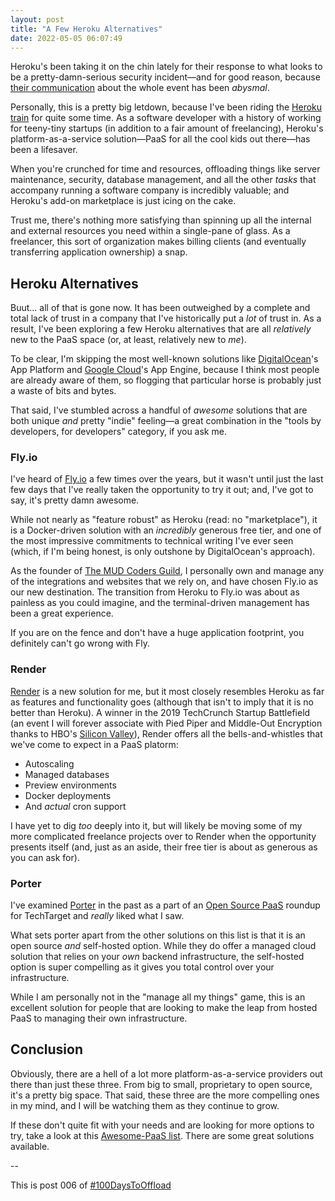 ```yaml
---
layout: post
title: "A Few Heroku Alternatives"
date: 2022-05-05 06:07:49
---
```


Heroku's been taking it on the chin lately for their response to what looks to be a pretty-damn-serious security incident—and for good reason, because [their communication](https://www.theregister.com/2022/05/04/heroku_security_communication_dubbed_complete/) about the whole event has been _abysmal_.

Personally, this is a pretty big letdown, because I've been riding the [Heroku train](/2016/06/28/cloudflare-laravel-heroku.html) for quite some time. As a software developer with a history of working for teeny-tiny startups (in addition to a fair amount of freelancing), Heroku's platform-as-a-service solution—PaaS for all the cool kids out there—has been a lifesaver.

When you're crunched for time and resources, offloading things like server maintenance, security, database management, and all the other _tasks_ that accompany running a software company is incredibly valuable; and Heroku's add-on marketplace is just icing on the cake.

Trust me, there's nothing more satisfying than spinning up all the internal and external resources you need within a single-pane of glass. As a freelancer, this sort of organization makes billing clients (and eventually transferring application ownership) a snap.

## Heroku Alternatives

Buut... all of that is gone now. It has been outweighed by a complete and total lack of trust in a company that I've historically put a _lot_ of trust in. As a result, I've been exploring a few Heroku alternatives that are all _relatively_ new to the PaaS space (or, at least, relatively new to _me_).

To be clear, I'm skipping the most well-known solutions like [DigitalOcean](https://m.do.co/c/a8eb87aea1f2)'s App Platform and [Google Cloud](https://cloud.google.com/)'s App Engine, because I think most people are already aware of them, so flogging that particular horse is probably just a waste of bits and bytes.

That said, I've stumbled across a handful of _awesome_ solutions that are both unique _and_ pretty "indie" feeling—a great combination in the "tools by developers, for developers" category, if you ask me.

### Fly.io

I've heard of [Fly.io](https://fly.io/) a few times over the years, but it wasn't until just the last few days that I've really taken the opportunity to try it out; and, I've got to say, it's pretty damn awesome.

While not nearly as "feature robust" as Heroku (read: no "marketplace"), it is a Docker-driven solution with an _incredibly_ generous free tier, and one of the most impressive commitments to technical writing I've ever seen (which, if I'm being honest, is only outshone by DigitalOcean's approach).

As the founder of [The MUD Coders Guild](https://mudcoders.com/), I personally own and manage any of the integrations and websites that we rely on, and have chosen Fly.io as our new destination. The transition from Heroku to Fly.io was about as painless as you could imagine, and the terminal-driven management has been a great experience.

If you are on the fence and don't have a huge application footprint, you definitely can't go wrong with Fly.

### Render

[Render](https://render.com/) is a new solution for me, but it most closely resembles Heroku as far as features and functionality goes (although that isn't to imply that it is no better than Heroku). A winner in the 2019 TechCrunch Startup Battlefield (an event I will forever associate with Pied Piper and Middle-Out Encryption thanks to HBO's [Silicon Valley](https://yewtu.be/watch?v=7G5Mf6Zqe0E)), Render offers all the bells-and-whistles that we've come to expect in a PaaS platorm:

- Autoscaling
- Managed databases
- Preview environments
- Docker deployments
- And _actual_ cron support

I have yet to dig _too_ deeply into it, but will likely be moving some of my more complicated freelance projects over to Render when the opportunity presents itself (and, just as an aside, their free tier is about as generous as you can ask for).

### Porter

I've examined [Porter](https://www.getporter.dev/) in the past as a part of an [Open Source PaaS](https://www.techtarget.com/searchcloudcomputing/feature/6-open-source-PaaS-options-developers-should-know) roundup for TechTarget and _really_ liked what I saw.

What sets porter apart from the other solutions on this list is that it is an open source _and_ self-hosted option. While they do offer a managed cloud solution that relies on your _own_ backend infrastructure, the self-hosted option is super compelling as it gives you total control over your infrastructure.

While I am personally not in the "manage all my things" game, this is an excellent solution for people that are looking to make the leap from hosted PaaS to managing their own infrastructure.

## Conclusion

Obviously, there are a hell of a lot more platform-as-a-service providers out there than just these three. From big to small, proprietary to open source, it's a pretty big space. That said, these three are the more compelling ones in my mind, and I will be watching them as they continue to grow.

If these don't quite fit with your needs and are looking for more options to try, take a look at this [Awesome-PaaS list](https://github.com/debarshibasak/awesome-paas). There are some great solutions available.

--

This is post 006 of [#100DaysToOffload](https://100daystooffload.com/)
